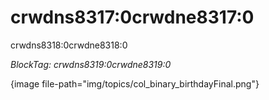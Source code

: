 # crwdns8317:0crwdne8317:0

crwdns8318:0crwdne8318:0

*BlockTag: crwdns8319:0crwdne8319:0*

{image file-path="img/topics/col_binary_birthdayFinal.png"}